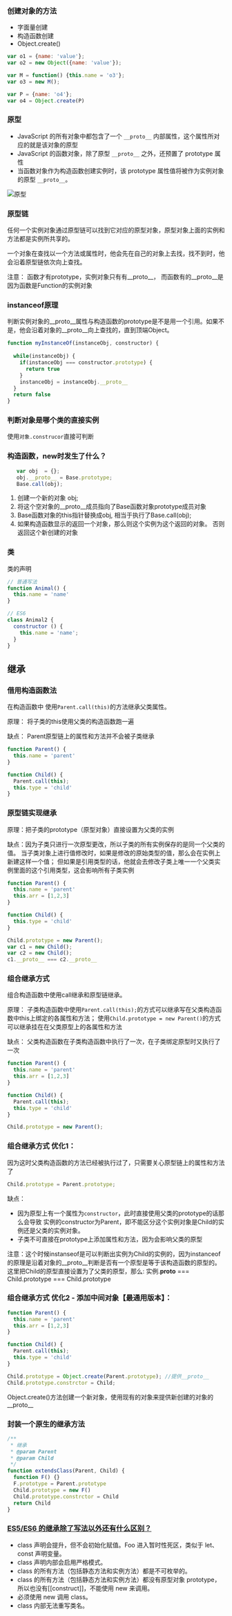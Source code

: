 ### 创建对象的方法
 - 字面量创建
 - 构造函数创建
 - Object.create()

```js
var o1 = {name: 'value'};
var o2 = new Object({name: 'value'});

var M = function() {this.name = 'o3'};
var o3 = new M();

var P = {name: 'o4'};
var o4 = Object.create(P)
```


### 原型
- JavaScript 的所有对象中都包含了一个 `__proto__` 内部属性，这个属性所对应的就是该对象的原型
 - JavaScript 的函数对象，除了原型 `__proto__` 之外，还预置了 prototype 属性
 - 当函数对象作为构造函数创建实例时，该 prototype 属性值将被作为实例对象的原型 `__proto__`。

![原型](../img/prototype.png)

### 原型链

任何一个实例对象通过原型链可以找到它对应的原型对象，原型对象上面的实例和方法都是实例所共享的。

一个对象在查找以一个方法或属性时，他会先在自己的对象上去找，找不到时，他会沿着原型链依次向上查找。

注意： 函数才有prototype，实例对象只有有__proto__， 而函数有的__proto__是因为函数是Function的实例对象


### instanceof原理
判断实例对象的__proto__属性与构造函数的prototype是不是用一个引用。如果不是，他会沿着对象的__proto__向上查找的，直到顶端Object。
<!-- 实现instanceof -->
```js
function myInstanceOf(instanceObj, constructor) {
  
  while(instanceObj) {
    if(instanceObj === constructor.prototype) {
      return true
    }
    instanceObj = instanceObj.__proto__
  }
  return false
}
```


### 判断对象是哪个类的直接实例
使用`对象.construcor`直接可判断


### 构造函数，new时发生了什么？
 
```javascript
   var obj  = {}; 
   obj.__proto__ = Base.prototype;
   Base.call(obj);  
```

1. 创建一个新的对象 obj;
2. 将这个空对象的__proto__成员指向了Base函数对象prototype成员对象
3. Base函数对象的this指针替换成obj, 相当于执行了Base.call(obj);
4. 如果构造函数显示的返回一个对象，那么则这个实例为这个返回的对象。 否则返回这个新创建的对象


### 类
类的声明
```js
// 普通写法
function Animal() {
  this.name = 'name'
}

// ES6
class Animal2 {
  constructor () {
    this.name = 'name';
  }
}
```

## 继承

### 借用构造函数法
在构造函数中 使用`Parent.call(this)`的方法继承父类属性。

原理： 将子类的this使用父类的构造函数跑一遍 

缺点： Parent原型链上的属性和方法并不会被子类继承

```js
function Parent() {
  this.name = 'parent'
}

function Child() {
  Parent.call(this);
  this.type = 'child'
}
```

### 原型链实现继承

原理：把子类的prototype（原型对象）直接设置为父类的实例

缺点：因为子类只进行一次原型更改，所以子类的所有实例保存的是同一个父类的值。
当子类对象上进行值修改时，如果是修改的原始类型的值，那么会在实例上新建这样一个值；
但如果是引用类型的话，他就会去修改子类上唯一一个父类实例里面的这个引用类型，这会影响所有子类实例

```js
function Parent() {
  this.name = 'parent'
  this.arr = [1,2,3]
}

function Child() {
  this.type = 'child'
}

Child.prototype = new Parent();
var c1 = new Child();
var c2 = new Child();
c1.__proto__ === c2.__proto__
```


### 组合继承方式
组合构造函数中使用call继承和原型链继承。

原理： 子类构造函数中使用`Parent.call(this);`的方式可以继承写在父类构造函数中this上绑定的各属性和方法； 
使用`Child.prototype = new Parent()`的方式可以继承挂在在父类原型上的各属性和方法

缺点：  父类构造函数在子类构造函数中执行了一次，在子类绑定原型时又执行了一次

```js
function Parent() {
  this.name = 'parent'
  this.arr = [1,2,3]
}

function Child() {
  Parent.call(this);
  this.type = 'child'
}

Child.prototype = new Parent();
```


### 组合继承方式 优化1：
因为这时父类构造函数的方法已经被执行过了，只需要关心原型链上的属性和方法了
```js
Child.prototype = Parent.prototype;
```
缺点：
 - 因为原型上有一个属性为`constructor`，此时直接使用父类的prototype的话那么会导致 实例的constructor为Parent，即不能区分这个实例对象是Child的实例还是父类的实例对象。
 - 子类不可直接在prototype上添加属性和方法，因为会影响父类的原型


注意：这个时候instanseof是可以判断出实例为Child的实例的，因为instanceof的原理是沿着对象的__proto__判断是否有一个原型是等于该构造函数的原型的。这里把Child的原型直接设置为了父类的原型，那么: 实例.__proto__ === Child.prototype === Child.prototype


### 组合继承方式 优化2 - 添加中间对象【最通用版本】：

```js
function Parent() {
  this.name = 'parent'
  this.arr = [1,2,3]
}

function Child() {
  Parent.call(this);
  this.type = 'child'
}

Child.prototype = Object.create(Parent.prototype); //提供__proto__
Child.prototype.constrctor = Child;
```
Object.create()方法创建一个新对象，使用现有的对象来提供新创建的对象的__proto__


### 封装一个原生的继承方法
```js
/**
 * 继承
 * @param Parent
 * @param Child
 */
function extendsClass(Parent, Child) {
  function F() {}
  F.prototype = Parent.prototype
  Child.prototype = new F()
  Child.prototype.constrctor = Child
  return Child
}
```

### [ES5/ES6 的继承除了写法以外还有什么区别？](https://github.com/Advanced-Frontend/Daily-Interview-Question/issues/20)
 - class 声明会提升，但不会初始化赋值。Foo 进入暂时性死区，类似于 let、const 声明变量。
 - class 声明内部会启用严格模式。
 - class 的所有方法（包括静态方法和实例方法）都是不可枚举的。
 - class 的所有方法（包括静态方法和实例方法）都没有原型对象 prototype，所以也没有[[construct]]，不能使用 new 来调用。
 - 必须使用 new 调用 class。
 - class 内部无法重写类名。
